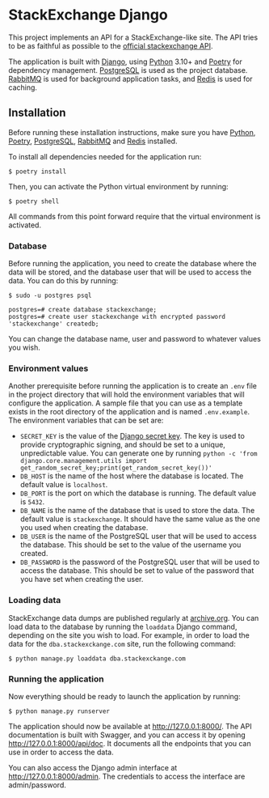 # StackExchange Django

This project implements an API for a StackExchange-like site. The API tries to be as faithful as possible to the 
[official stackexchange API](https://api.stackexchange.com/docs).

The application is built with [Django](https://www.djangoproject.com/), using [Python](https://www.python.org) 3.10+ and
[Poetry](https://python-poetry.org/) for dependency management. [PostgreSQL](https://www.postgresql.org/) is used as the
project database. [RabbitMQ](https://www.rabbitmq.com/) is used for background application tasks, and
[Redis](https://redis.io/) is used for caching.

## Installation

Before running these installation instructions, make sure you have [Python](https://www.python.org/downloads/),
[Poetry](https://python-poetry.org/docs/#installation), [PostgreSQL](https://www.postgresql.org/download/),
[RabbitMQ](https://www.rabbitmq.com/) and [Redis](https://redis.io/) installed.

To install all dependencies needed for the application run:

```
$ poetry install
```

Then, you can activate the Python virtual environment by running:

```
$ poetry shell
```

All commands from this point forward require that the virtual environment is activated.

### Database

Before running the application, you need to create the database where the data will be stored, and the database user
that will be used to access the data. You can do this by running:

```
$ sudo -u postgres psql

postgres=# create database stackexchange;
postgres=# create user stackexchange with encrypted password 'stackexchange' createdb;
```

You can change the database name, user and password to whatever values you wish.

### Environment values

Another prerequisite before running the application is to create an `.env` file in the project directory that will hold
the environment variables that will configure the application. A sample file that you can use as a template exists in
the root directory of the application and is named `.env.example`. The environment variables that can be set are:

* `SECRET_KEY` is the value of the [Django secret key](https://docs.djangoproject.com/en/4.0/ref/settings/#std:setting-SECRET_KEY).
  The key is used to provide cryptographic signing, and should be set to a unique, unpredictable value. You can generate
  one by running `python -c 'from django.core.management.utils import get_random_secret_key;print(get_random_secret_key())'` 
* `DB_HOST` is the name of the host where the database is located. The default value is `localhost`.
* `DB_PORT` is the port on which the database is running. The default value is `5432`.
* `DB_NAME` is the name of the database that is used to store the data. The default value is `stackexchange`. It should
  have the same value as the one you used when creating the database.
* `DB_USER` is the name of the PostgreSQL user that will be used to access the database. This should be set to the value
  of the username you created.
* `DB_PASSWORD` is the password of the PostgreSQL user that will be used to access the database.  This should be set to
  value of the password that you have set when creating the user.

### Loading data

StackExchange data dumps are published regularly at [archive.org](https://archive.org/details/stackexchange). You can
load data to the database by running the `loaddata` Django command, depending on the site you wish to load. For example,
in order to load the data for the `dba.stackexckange.com` site, run the following command:

```
$ python manage.py loaddata dba.stackexckange.com
```

### Running the application

Now everything should be ready to launch the application by running:

```
$ python manage.py runserver
```

The application should now be available at http://127.0.0.1:8000/. The API documentation is built with Swagger, and you
can access it by opening http://127.0.0.1:8000/api/doc. It documents all the endpoints that you can use in order to
access the data.

You can also access the Django admin interface at http://127.0.0.1:8000/admin. The credentials to access the interface
are admin/password.
